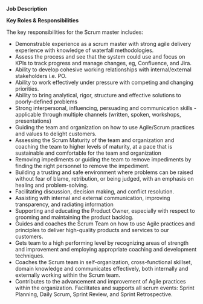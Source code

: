 **Job Description**

**Key Roles & Responsibilities**

The key responsibilities for the Scrum master includes:

- Demonstrable experience as a scrum master with strong agile delivery experience with knowledge of waterfall methodologies.
- Assess the process and see that the system could use and focus on KPIs to track progress and manage changes, eg, Confluence, and Jira. 
- Ability to develop cohesive working relationships with internal/external stakeholders i.e. PO.
- Ability to work effectively under pressure with competing and changing priorities.
- Ability to bring analytical, rigor, structure and effective solutions to poorly-defined problems
- Strong interpersonal, influencing, persuading and communication skills - applicable through multiple channels (written, spoken, workshops, presentations)
- Guiding the team and organization on how to use Agile/Scrum practices and values to delight customers.
- Assessing the Scrum Maturity of the team and organization and coaching the team to higher levels of maturity, at a pace that is sustainable and comfortable for the team and organization
- Removing impediments or guiding the team to remove impediments by finding the right personnel to remove the impediment.
- Building a trusting and safe environment where problems can be raised without fear of blame, retribution, or being judged, with an emphasis on healing and problem-solving.
- Facilitating discussion, decision making, and conflict resolution.
- Assisting with internal and external communication, improving transparency, and radiating information
- Supporting and educating the Product Owner, especially with respect to grooming and maintaining the product backlog.
- Guides and coaches the Scrum Team on how to use Agile practices and principles to deliver high-quality products and services to our customers.
- Gets team to a high performing level by recognizing areas of strength and improvement and employing appropriate coaching and development techniques.
- Coaches the Scrum team in self-organization, cross-functional skillset, domain knowledge and communicates effectively, both internally and externally working within the Scrum team.
- Contributes to the advancement and improvement of Agile practices within the organization.
Facilitates and supports all scrum events: Sprint Planning, Daily Scrum, Sprint Review, and Sprint Retrospective.
